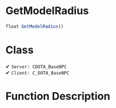# GetModelRadius
```js	
float GetModelRadius()
```
# Class
✔ `Server: CDOTA_BaseNPC`  
✔ `Client: C_DOTA_BaseNPC`  

# Function Description

